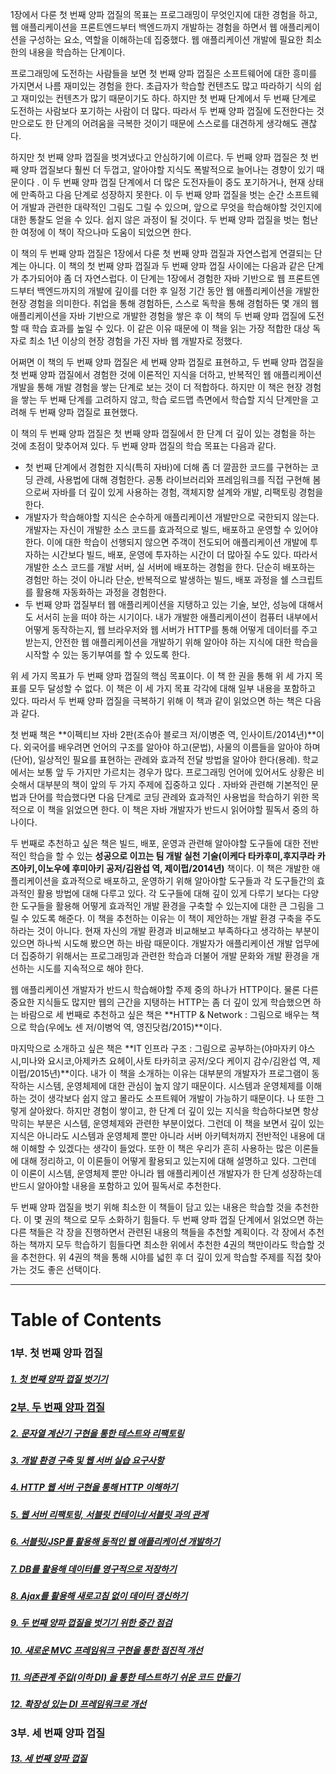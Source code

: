 1장에서 다룬 첫 번째 양파 껍질의 목표는 프로그래밍이 무엇인지에 대한 경험을 하고, 웹 애플리케이션을 프론트엔드부터 백엔드까지 개발하는 경험을 하면서 웹 애플리케이션을 구성하는 요소, 역할을 이해하는데 집중했다. 웹 애플리케이션 개발에 필요한 최소한의 내용을 학습하는 단계이다.

프로그래밍에 도전하는 사람들을 보면 첫 번째 양파 껍질은 소프트웨어에 대한 흥미를 가지면서 나름 재미있는 경험을 한다. 초급자가 학습할 컨텐츠도 많고 따라하기 식의 쉽고 재미있는 컨텐츠가 많기 때문이기도 하다. 하지만 첫 번째 단계에서 두 번째 단계로 도전하는 사람보다 포기하는 사람이 더 많다. 따라서 두 번째 양파 껍질에 도전한다는 것만으로도 한 단계의 어려움을 극복한 것이기 때문에 스스로를 대견하게 생각해도 괜찮다. 

하지만 첫 번째 양파 껍질을 벗겨냈다고 안심하기에 이르다. 두 번째 양파 껍질은 첫 번째 양파 껍질보다 훨씬 더 두껍고, 알아야할 지식도 폭발적으로 늘어나는 경향이 있기 때문이다 . 이 두 번째 양파 껍질 단계에서 더 많은 도전자들이 중도 포기하거나, 현재 상태에 만족하고 다음 단계로 성장하지 못한다. 이 두 번째 양파 껍질을 벗는 순간 소프트웨어 개발과 관련한 대략적인 그림도 그릴 수 있으며, 앞으로 무엇을 학습해야할 것인지에 대한 통찰도 얻을 수 있다. 쉽지 않은 과정이 될 것이다. 두 번째 양파 껍질을 벗는 험난한 여정에 이 책이 작으나마 도움이 되었으면 한다.

이 책의 두 번째 양파 껍질은 1장에서 다룬 첫 번째 양파 껍질과 자연스럽게 연결되는 단계는 아니다. 이 책의 첫 번째 양파 껍질과 두 번째 양파 껍질 사이에는 다음과 같은 단계가 추가되어야 좀 더 자연스럽다. 이 단계는 1장에서 경험한 자바 기반으로 웹 프론트엔드부터 백엔드까지의 개발에 깊이를 더한 후 일정 기간 동안 웹 애플리케이션을 개발한 현장 경험을 의미한다. 취업을 통해 경험하든, 스스로 독학을 통해 경험하든 몇 개의 웹 애플리케이션을 자바 기반으로 개발한 경험을 쌓은 후 이 책의 두 번째 양파 껍질에 도전할 때 학습 효과를 높일 수 있다. 이 같은 이유 때문에 이 책을 읽는 가장 적합한 대상 독자로 최소 1년 이상의 현장 경험을 가진 자바 웹 개발자로 정했다.

어쩌면 이 책의 두 번째 양파 껍질은 세 번째 양파 껍질로 표현하고, 두 번째 양파 껍질을 첫 번째 양파 껍질에서 경험한 것에 이론적인 지식을 더하고, 반복적인 웹 애플리케이션 개발을 통해 개발 경험을 쌓는 단계로 보는 것이 더 적합하다. 하지만 이 책은 현장 경험을 쌓는 두 번째 단계를 고려하지 않고, 학습 로드맵 측면에서 학습할 지식 단계만을 고려해 두 번째 양파 껍질로 표현했다.

이 책의 두 번째 양파 껍질은 첫 번째 양파 껍질에서 한 단계 더 깊이 있는 경험을 하는 것에 초점이 맞추어져 있다. 두 번째 양파 껍질의 학습 목표는 다음과 같다.

* 첫 번째 단계에서 경험한 지식(특히 자바)에 더해 좀 더 깔끔한 코드를 구현하는 코딩 관례, 사용법에 대해 경험한다. 공통 라이브러리와 프레임워크를 직접 구현해 봄으로써 자바를 더 깊이 있게 사용하는 경험, 객체지향 설계와 개발, 리팩토링 경험을 한다.
* 개발자가 학습해야할 지식은 순수하게 애플리케이션 개발만으로 국한되지 않는다. 개발자는 자신이 개발한 소스 코드를 효과적으로 빌드, 배포하고 운영할 수 있어야 한다. 이에 대한 학습이 선행되지 않으면 주객이 전도되어 애플리케이션 개발에 투자하는 시간보다 빌드, 배포, 운영에 투자하는 시간이 더 많아질 수도 있다. 따라서 개발한 소스 코드를 개발 서버, 실 서버에 배포하는 경험을 한다. 단순히 배포하는 경험만 하는 것이 아니라 단순, 반복적으로 발생하는 빌드, 배포 과정을 쉘 스크립트를 활용해 자동화하는 과정을 경험한다.
* 두 번째 양파 껍질부터 웹 애플리케이션을 지탱하고 있는 기술, 보안, 성능에 대해서도 서서히 눈을 떠야 하는 시기이다. 내가 개발한 애플리케이션이 컴퓨터 내부에서 어떻게 동작하는지, 웹 브라우저와 웹 서버가 HTTP를 통해 어떻게 데이터를 주고 받는지, 안전한 웹 애플리케이션을 개발하기 위해 알아야 하는 지식에 대한 학습을 시작할 수 있는 동기부여를 할 수 있도록 한다.

위 세 가지 목표가 두 번째 양파 껍질의 핵심 목표이다. 이 책 한 권을 통해 위 세 가지 목표를 모두 달성할 수 없다. 이 책은 이 세 가지 목표 각각에 대해 일부 내용을 포함하고 있다. 따라서 두 번째 양파 껍질을 극복하기 위해 이 책과 같이 읽었으면 하는 책은 다음과 같다.

첫 번째 책은 **이펙티브 자바 2판(조슈아 블로크 저/이병준 역, 인사이트/2014년)**이다. 외국어를 배우려면 언어의 구조를 알아야 하고(문법), 사물의 이름들을 알아야 하며(단어), 일상적인 필요를 표현하는 관례와 효과적 전달 방법을 알아야 한다(용례). 학교에서는 보통 앞 두 가지만 가르치는 경우가 많다. 프로그래밍 언어에 있어서도 상황은 비슷해서 대부분의 책이 앞의 두 가지 주제에 집중하고 있다 . 자바와 관련해 기본적인 문법과 단어를 학습했다면 다음 단계로 코딩 관례와 효과적인 사용법을 학습하기 위한 목적으로 이 책을 읽었으면 한다. 이 책은 자바 개발자가 반드시 읽어야할 필독서 중의 하나이다.

두 번째로 추천하고 싶은 책은 빌드, 배포, 운영과 관련해 알아야할 도구들에 대한 전반적인 학습을 할 수 있는 **성공으로 이끄는 팀 개발 실천 기술(이케다 타카후미,후지쿠라 카즈아키,이노우에 후미아키 공저/김완섭 역, 제이펍/2014년)** 책이다. 이 책은 개발한 애플리케이션을 효과적으로 배포하고, 운영하기 위해 알아야할 도구들과 각 도구들간의 효과적인 활용 방법에 대해 다루고 있다. 각 도구들에 대해 깊이 있게 다루기 보다는 다양한 도구들을 활용해 어떻게 효과적인 개발 환경을 구축할 수 있는지에 대한 큰 그림을 그릴 수 있도록 해준다. 이 책을 추천하는 이유는 이 책이 제안하는 개발 환경 구축을 주도하라는 것이 아니다. 현재 자신의 개발 환경과 비교해보고 부족하다고 생각하는 부분이 있으면 하나씩 시도해 봤으면 하는 바람 때문이다. 개발자가 애플리케이션 개발 업무에 더 집중하기 위해서는 프로그래밍과 관련한 학습과 더불어 개발 문화와 개발 환경을 개선하는 시도를 지속적으로 해야 한다.

웹 애플리케이션 개발자가 반드시 학습해야할 주제 중의 하나가 HTTP이다. 물론 다른 중요한 지식들도 많지만 웹의 근간을 지탱하는 HTTP는 좀 더 깊이 있게 학습했으면 하는 바람으로 세 번째로 추천하고 싶은 책은 **HTTP & Network : 그림으로 배우는 책으로 학습(우에노 센 저/이병억 역, 영진닷컴/2015)**이다.

마지막으로 소개하고 싶은 책은 **IT 인프라 구조 : 그림으로 공부하는(야마자키 야스시,미나와 요시코,아제카츠 요헤이,사토 타카히코 공저/오다 케이지 감수/김완섭 역, 제이펍/2015년)**이다. 내가 이 책을 소개하는 이유는 대부분의 개발자가 프로그램이 동작하는 시스템, 운영체제에 대한 관심이 높지 않기 때문이다. 시스템과 운영체제를 이해하는 것이 생각보다 쉽지 않고 몰라도 소프트웨어 개발이 가능하기 때문이다. 나 또한 그렇게 살아왔다. 하지만 경험이 쌓이고, 한 단계 더 깊이 있는 지식을 학습하다보면 항상 막히는 부분은 시스템, 운영체제와 관련한 부분이었다. 그런데 이 책을 보면서 깊이 있는 지식은 아니라도 시스템과 운영체제 뿐만 아니라 서버 아키텍처까지 전반적인 내용에 대해 이해할 수 있겠다는 생각이 들었다. 또한 이 책은 우리가 흔히 사용하는 많은 이론들에 대해 정리하고, 이 이론들이 어떻게 활용되고 있는지에 대해 설명하고 있다. 그런데 이 이론이 시스템, 운영체제 뿐만 아니라 웹 애플리케이션 개발자가 한 단계 성장하는데 반드시 알아야할 내용을 포함하고 있어 필독서로 추천한다.

두 번째 양파 껍질을 벗기 위해 최소한 이 책들이 담고 있는 내용은 학습할 것을 추천한다. 이 몇 권의 책으로 모두 소화하기 힘들다. 두 번째 양파 껍질 단계에서 읽었으면 하는 다른 책들은 각 장을 진행하면서 관련된 내용의 책들을 추천할 계획이다. 각 장에서 추천하는 책까지 모두 학습하기 힘들다면 최소한 위에서 추천한 4권의 책만이라도 학습할 것을 추천한다. 위 4권의 책을 통해 시야를 넓힌 후 더 깊이 있게 학습할 주제를 직접 찾아가는 것도 좋은 선택이다.

----
# Table of Contents
### 1부. 첫 번째 양파 껍질
##### [1. 첫 번째 양파 껍질 벗기기](chapter1)
### [2부. 두 번째 양파 껍질](2nd-onion.md)
##### [2. 문자열 계산기 구현을 통한 테스트와 리팩토링](chapter2)
##### [3. 개발 환경 구축 및 웹 서버 실습 요구사항](chapter3)
##### [4. HTTP 웹 서버 구현을 통해 HTTP 이해하기](chapter4)
##### [5. 웹 서버 리팩토링, 서블릿 컨테이너/서블릿 과의 관계](chapter5)
##### [6. 서블릿/JSP를 활용해 동적인 웹 애플리케이션 개발하기](chapter6)
##### [7. DB를 활용해 데이터를 영구적으로 저장하기](chapter7)
##### [8. Ajax를 활용해 새로고침 없이 데이터 갱신하기](chapter8)
##### [9. 두 번째 양파 껍질을 벗기기 위한 중간 점검](chapter9)
##### [10. 새로운 MVC 프레임워크 구현을 통한 점진적 개선](chapter10)
##### [11. 의존관계 주입(이하 DI) 을 통한 테스트하기 쉬운 코드 만들기](chapter11)
##### [12. 확장성 있는 DI 프레임워크로 개선](chapter12)
### 3부. 세 번째 양파 껍질
##### [13. 세 번째 양파 껍질](chapter13)
